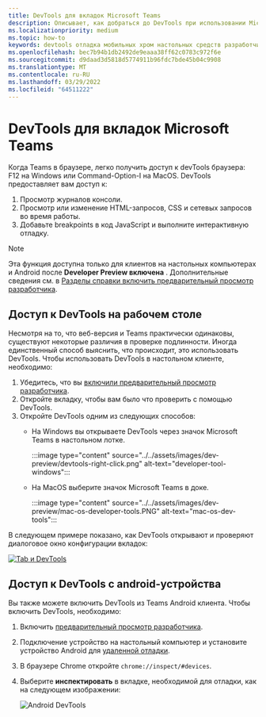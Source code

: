 ```yaml
---
title: DevTools для вкладок Microsoft Teams
description: Описывает, как добраться до DevTools при использовании Microsoft Teams настольного клиента и отладки
ms.localizationpriority: medium
ms.topic: how-to
keywords: devtools отладка мобильных хром настольных средств разработчика настольных компьютеров вкладка
ms.openlocfilehash: bec7b94b1db2492de9eaaa38ff62c0783c972f6e
ms.sourcegitcommit: d9daad3d5818d5774911b96fdc7bde45b04c9908
ms.translationtype: MT
ms.contentlocale: ru-RU
ms.lasthandoff: 03/29/2022
ms.locfileid: "64511222"
---
```

# <a name="devtools-for-microsoft-teams-tabs"></a>DevTools для вкладок Microsoft Teams

Когда Teams в браузере, легко получить доступ к devTools браузера: F12 на Windows или Command-Option-I на MacOS. DevTools предоставляет вам доступ к:

1. Просмотр журналов консоли.
1. Просмотр или изменение HTML-запросов, CSS и сетевых запросов во время работы.
1. Добавьте breakpoints в код JavaScript и выполните интерактивную отладку.

> [!NOTE]
> Эта функция доступна только для клиентов на настольных компьютерах и Android после **Developer Preview включена** . Дополнительные сведения см. в [Разделы справки включить предварительный просмотр разработчика](~/resources/dev-preview/developer-preview-intro.md).

## <a name="access-devtools-on-the-desktop"></a>Доступ к DevTools на рабочем столе

Несмотря на то, что веб-версия и Teams практически одинаковы, существуют некоторые различия в проверке подлинности. Иногда единственный способ выяснить, что происходит, это использовать DevTools. Чтобы использовать DevTools в настольном клиенте, необходимо:

1. Убедитесь, что вы [включили предварительный просмотр разработчика](~/resources/dev-preview/developer-preview-intro.md).
1. Откройте вкладку, чтобы вам было что проверить с помощью DevTools.
1. Откройте DevTools одним из следующих способов:
    * На Windows вы открываете DevTools через значок Microsoft Teams в настольном лотке.

      :::image type="content" source="../../assets/images/dev-preview/devtools-right-click.png" alt-text="developer-tool-windows":::

    * На MacOS выберите значок Microsoft Teams в доке.

      :::image type="content" source="../../assets/images/dev-preview/mac-os-developer-tools.PNG" alt-text="mac-os-dev-tools":::

В следующем примере показано, как DevTools открывают и проверяют диалоговое окно конфигурации вкладок:

   [![Tab и DevTools](~/assets/images/dev-preview/tab-and-devtools.png)](~/assets/images/dev-preview/tab-and-devtools.png#lightbox)

## <a name="access-devtools-from-an-android-device"></a>Доступ к DevTools с android-устройства

Вы также можете включить DevTools из Teams Android клиента. Чтобы включить DevTools, необходимо:

1. Включить [предварительный просмотр разработчика](~/resources/dev-preview/developer-preview-intro.md).
1. Подключение устройство на настольный компьютер и установите устройство Android для [удаленной отладки](https://developers.google.com/web/tools/chrome-devtools/remote-debugging/).
1. В браузере Chrome откройте `chrome://inspect/#devices`.
1. Выберите **инспектировать** в вкладке, необходимой для отладки, как на следующем изображении:

   ![Android DevTools](~/assets/images/android-devtools.png)
